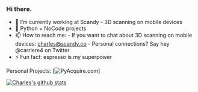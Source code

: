 ### Hi there. 

- 🔭 I’m currently working at Scandy - 3D scanning on mobile devices
- 🌱 Python + NoCode projects
- 📫 How to reach me: 
      -   If you want to chat about 3D scanning on mobile devices:  charles@scandy.co
      -   Personal connections? Say hey @carriere4 on Twitter
- ⚡ Fun fact: espresso is my superpower

Personal Projects:
[![PyAcquire.com](https://pyacquire.com)]



[![Charles's github stats](https://github-readme-stats.vercel.app/api?username=carriere4&count_private=true&show_icons=true)](https://github.com/carriere4/github-readme-stats)

